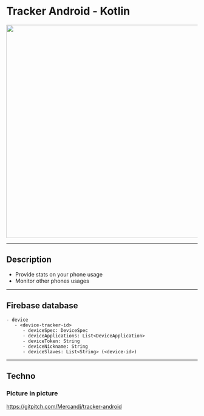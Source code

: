 # Tracker Android - Kotlin

<p align="center">
	<a margin="20px 0" href="https://github.com/Mercandj/tracker-android">
		<img  src="https://raw.github.com/Mercandj/tracker-android/master/config/icon.png" width="560" />
	</a>
</p>

----

## Description

* Provide stats on your phone usage
* Monitor other phones usages

----

## Firebase database

```
- device
   - <device-tracker-id>
      - deviceSpec: DeviceSpec
      - deviceApplications: List<DeviceApplication>
      - deviceToken: String
      - deviceNickname: String
      - deviceSlaves: List<String> (<device-id>)
```

----

## Techno

### Picture in picture

https://gitpitch.com/Mercandj/tracker-android


